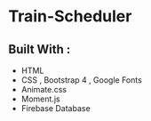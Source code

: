 # Train-Scheduler

## Built With : 
* HTML 
* CSS , Bootstrap 4 , Google Fonts 
* Animate.css 
* Moment.js 
* Firebase Database 
